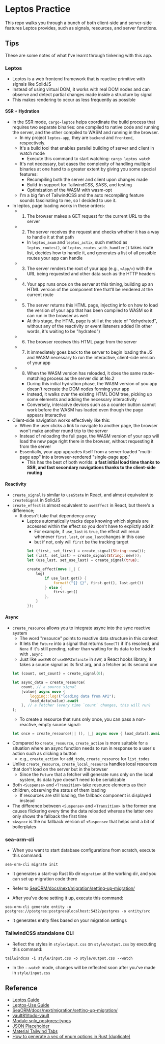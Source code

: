 # Leptos Practice
This repo walks you through a bunch of both client-side and server-side features Leptos provides, such as signals, resources, and server functions.

## Tips
These are some notes of what I've learnt through tinkering with this app.
### Leptos
- Leptos is a web frontend framework that is reactive primitive with signals like SolidJS
- Instead of using virtual DOM, it works with real DOM nodes and can observe and detect partial changes made inside a structure by signal
- This makes rendering to occur as less frequently as possible
#### SSR + Hydration
- In the SSR mode, `cargo-leptos` helps coordinate the build process that requires two separate binaries: one compiled to native code and running the server, and the other compiled to WASM and running in the browser.
  - In my project `leptos-app`, they are `backend` and `frontend`, respectively.
  - It's a build tool that enables parallel building of server and client in watch mode
    - Execute this command to start watching: `cargo leptos watch`
  - It's not necessary, but eases the complexity of handling multiple binaries at one hand to a greater extent by giving you some special features:
    - Recompiling both the server and client upon changes made
    - Build-in support for TailwindCSS, SASS, and testing
    - Optimization of the WASM with wasm-opt
  - I'm a big fan of TailwindCSS and the auto recompiling feature sounds fascinating to me, so I decided to use it.
- In leptos, page loading works in these orders:
  - 1. The browser makes a GET request for the current URL to the server
  - 2. The server receives the request and checks whether it has a way to handle it at that path
    - In `leptos_axum` and `leptos_actix`, such method as `leptos_routes()`, or `leptos_routes_with_handler()` takes route list, decides how to handle it, and generates a list of all possible routes your app can handle
  - 3. The server renders the root of your app (e.g., `<App/>`) with the URL being requested and other data such as the HTTP headers
  - 4. Your app runs once on the server at this timing, building up an HTML version of the component tree that'll be rendered at the current route
  - 5. The server returns this HTML page, injecting info on how to load the version of your app that has been compiled to WASM so it can run in the browser as well
    - At this stage, the HTML page is still at the state of "dehydrated", without any of the reactivity or event listeners added (In other words, it's waiting to be "hydrated")
  - 6. The browser receives this HTML page from the server
  - 7. It immediately goes back to the server to begin loading the JS and WASM necessary to run the interactive, client-side version of your app
  - 8. When the WASM version has reloaded, it does the same route-matching process as the server did at No.2
    - During this initial hydration phase, the WASM version of you app doesn't recreate the DOM nodes forming your app
    - Instead, it walks over the existing HTML DOM tree, picking up some elements and adding the necessary interactivity
    - Conversely, interacive devices such as a counter button cannot work before the WASM has loaded even though the page appears interactive
- Client-side navigation works effectively like this:
  - When the user clicks a link to navigate to another page, the browser won't make another round trip to the server
  - Instead of reloading the full page, the WASM version of your app will load the new page right there in the browser, without requesting it from the server
  - Essentially, your app upgrades itself from a server-loaded "multi-page app" into a browser-rendered "single-page app."
    - This has the best of both worlds: **a fast initial load time thanks to SSR, and fast secondary navigations thanks to the client-side routing**
#### Reactivity
- `create_signal` is similar to `useState` in React, and almost equivalent to `createSignal` in SolidJS
- `create_effect` is almost equivalent to `useEffect` in React, but there's a difference;
  - It doesn't take that dependency array
    - Leptos automatically tracks deps knowing which signals are accessed within the effect so you don't have to explictly add it
      - For example, if `use_last` is `true`, the effect will rerun whenever `first`, `last`, or `use_last`changes in this case
      - but if not, only will `first` be the tracking target
      ```rs
      let (first, set_first) = create_signal(String::new());
      let (last, set_last) = create_signal(String::new());
      let (use_last, set_use_last) = create_signal(true);

      create_effect(move |_| {
          log(
              if use_last.get() {
                  format!("{} {}", first.get(), last.get())
              } else {
                  first.get()
              },
          )
      });
      ```
#### Async
- `create_resource` allows you to integrate async into the sync reactive system
  - The word "resource" points to reactive data structure in this context
  - It lets the `Future` into a signal that returns `Some(T)` if it's resolved, and `None` if it's still pending, rather than waiting for its data to be loaded with `.async`
  - Just like `useSWR` or `useSWRInfinite` in swr, a React hooks library, it takes a source signal as its first arg, and a fetcher as its second one
  ```rs
  let (count, set_count) = create_signal(0);

  let async_data = create_resource(
      count, // a source signal
      |value| async move {
          logging::log!("loading data from API");
          load_data(value).await
      }, // a fetcher (every time `count` changes, this will run)
  );
  ```
  - To create a resource that runs only once, you can pass a non-reactive, empty source signal:
  ```rs
  let once = create_resource(|| (), |_| async move { load_data().await });
  ```
- Compared to `create_resource`, `create_action` is more suitable for a situation where an async function needs to run in response to a user's action such as clicking a button
  - e.g., `create_action` for `add_todo`, `create_resource` for `list_todos`
- Unlike `create_resource`, `create_local_resource` handles local resources that don't load on the server but in the browser
  - Since the `Future` that a fetcher will generate runs only on the local system, its data type doesn't need to be serializable
- Both `<Suspense>` and `<Transition>` take resource elements as their children, observing the status of them loading
  - If resources are still loading, the fallback component is displayed instead
- The difference between `<Suspense>` and `<Transition>` is the former one causes flickering every time the data reloaded whereas the latter one only shows the fallback the first time
- `<Async>` is the no fallback version of `<Suspense>` that helps omit a bit of boilerplates

### sea-orm-cli
- When you want to start database configurations from scratch, execute this command:
```
sea-orm-cli migrate init
```
  - It generates a start-up Rust lib dir `migration` at the working dir, and you can set up migration code there
  - Refer to [SeaORM/docs/next/migration/setting-up-migration/](https://www.sea-ql.org/SeaORM/docs/next/migration/setting-up-migration/)

- After you've done setting it up, execute this command:
```
sea-orm-cli generate entity -u postgres://postgres:postgres@localhost:5432/postgres -o entity/src
```
  - It generates entity files based on your migration settings

### TailwindCSS standalone CLI
- Reflect the styles in `style/input.css` on `style/output.css` by executing this command:
```
tailwindcss -i style/input.css -o style/output.css --watch
```
  - In the `--watch` mode, changes will be reflected soon after you've made in `style/input.css`

## Reference
- [Leptos Guide](https://leptos-rs.github.io/leptos/01_introduction.html)
- [Leptos-Use Guide](https://leptos-use.rs/introduction.html)
- [SeaORM/docs/next/migration/setting-up-migration/](https://www.sea-ql.org/SeaORM/docs/next/migration/setting-up-migration/)
- [vault81/todo-vault](https://github.com/vault81/todo-vault)
- [Module sqlx_postgres::types](https://docs.rs/sqlx-postgres/0.7.2/sqlx_postgres/types/index.html)
- [JSON Placeholder](https://jsonplaceholder.typicode.com/)
- [Material Tailwind Tabs](https://www.material-tailwind.com/docs/html/tabs)
- [How to generate a vec of enum options in Rust [duplicate]](https://stackoverflow.com/questions/68427115/how-to-generate-a-vec-of-enum-options-in-rust)
